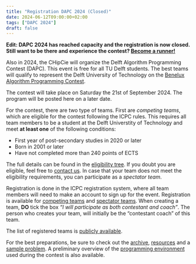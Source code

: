 ```yaml
---
title: "Registration DAPC 2024 (Closed)"
date: 2024-06-12T09:00:00+02:00
tags: ["DAPC 2024"]
draft: false
---
```


**Edit: DAPC 2024 has reached capacity and the registration is now closed. Still want to be there and experience the contest? [Become a runner!](https://wisv.ch/dapcrunner)**

Also in 2024, the CHipCie will organize the Delft Algorithm Programming Contest (DAPC). This event is free for all TU Delft
students. The best teams will qualify to represent the Delft University of Technology on the [Benelux Algorithm Programming Contest](https://bapc.eu/).

The contest will take place on Saturday the 21st of September 2024. The program will be posted here on a later date.

For the contest, there are two type of teams. First are *competing teams*, which are eligible for the contest following the ICPC rules.
This requires all team members to be a student at the Delft Universtity of Technology and meet **at least one** of the following conditions:
* First year of post-secondary studies in 2020 or later
* Born in 2001 or later
* Have not completed more than 240 points of ECTS

The full details can be found in the [eligibility tree](https://drive.google.com/file/d/1cFXF7ZKNP72ZZrq3yVIrREdk-snse1aX/view).
If you doubt you are eligible, feel free to [contact us](/contact).
In case that your team does not meet the eligibility requirements, you can participate as a *spectator team*.

Registration is done in the ICPC registration system, where all team members will need to make an account to sign up for the event.
Registration is available for [competing teams](https://icpc.global/private/teamRegistration/site/37343)
and [spectator teams](https://icpc.global/private/teamRegistration/site/37339).
When creating a team, **DO** tick the box *“I will participate as both contestant and coach”*.
The person who creates your team, will initially be the “contestant coach” of this team.

The list of registered teams is [publicly available](https://icpc.global/regionals/finder/BAPC-Preliminaries-2025/teams).

For the best preparations, be sure to check out the [archive](/archive), [resources](/resources) and a [sample problem](/sample).
A preliminary overview of the [programming environment](/systems) used during the contest is also available.
